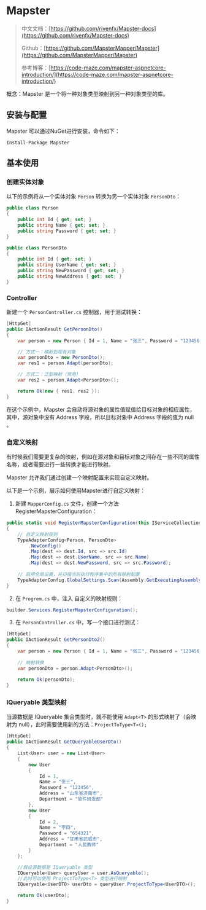 # Mapster

> 中文文档：[https://github.com/rivenfx/Mapster-docs](https://github.com/rivenfx/Mapster-docs)
>
> Github：[https://github.com/MapsterMapper/Mapster](https://github.com/MapsterMapper/Mapster)
>
> 参考博客：[https://code-maze.com/mapster-aspnetcore-introduction/](https://code-maze.com/mapster-aspnetcore-introduction/)
>



概念：Mapster 是一个将一种对象类型映射到另一种对象类型的库。



## 安装与配置

Mapster 可以通过NuGet进行安装，命令如下：

```Shell
Install-Package Mapster
```



## 基本使用

### 创建实体对象

以下的示例将从一个实体对象 `Person` 转换为另一个实体对象 `PersonDto`：

```C#
public class Person
{
    public int Id { get; set; }
    public string Name { get; set; }
    public string Password { get; set; }
}

public class PersonDto
{
    public int Id { get; set; }
    public string UserName { get; set; }
    public string NewPassword { get; set; }
    public string NewAddress { get; set; }
}
```



### Controller

新建一个 `PersonController.cs` 控制器，用于测试转换：

```C#
[HttpGet]
public IActionResult GetPersonDto()
{
    var person = new Person { Id = 1, Name = "张三", Password = "123456" };

    // 方式一：映射到现有对象
    var personDto = new PersonDto();
    var res1 = person.Adapt(personDto);

    // 方式二：泛型映射（常用）
    var res2 = person.Adapt<PersonDto>();

    return Ok(new { res1, res2 });
}
```

在这个示例中，Mapster 会自动将源对象的属性值赋值给目标对象的相应属性，其中，源对象中没有 Address 字段，所以目标对象中 Address 字段的值为 null 。



### 自定义映射

有时候我们需要更复杂的映射，例如在源对象和目标对象之间存在一些不同的属性名称，或者需要进行一些转换才能进行映射。

Mapster 允许我们通过创建一个映射配置来实现自定义映射。

以下是一个示例，展示如何使用Mapster进行自定义映射：

1. 新建 `MapperConfig.cs` 文件，创建一个方法 RegisterMapsterConfiguration：

```C#
public static void RegisterMapsterConfiguration(this IServiceCollection services)
{
    // 自定义映射规则
    TypeAdapterConfig<Person, PersonDto>
        .NewConfig()
        .Map(dest => dest.Id, src => src.Id)
        .Map(dest => dest.UserName, src => src.Name)
        .Map(dest => dest.NewPassword, src => src.Password);
  
    // 启用全局设置，并扫描当前执行程序集中的所有映射配置
    TypeAdapterConfig.GlobalSettings.Scan(Assembly.GetExecutingAssembly());
}
```

2. 在 `Progrem.cs` 中，注入 自定义的映射规则：

```C#
builder.Services.RegisterMapsterConfiguration();
```

3. 在 `PersonController.cs` 中，写一个接口进行测试：

```C#
[HttpGet]
public IActionResult GetPersonDto2()
{
    var person = new Person { Id = 1, Name = "张三", Password = "123456" };
    
    // 映射转换
    var personDto = person.Adapt<PersonDto>();
  
    return Ok(personDto);
}
```



### IQueryable 类型映射

当源数据是 IQueryable 集合类型时，就不能使用 `Adapt<T>` 的形式映射了（会映射为 null），此时需要使用新的方法：`ProjectToType<T>();`

```C#
[HttpGet]
public IActionResult GetQueryableUserDto()
{
    List<User> user = new List<User>
    {
        new User
        {
            Id = 1,
            Name = "张三",
            Password = "123456",
            Address = "山东省济南市",
            Department = "软件研发部"
        },
        new User
        {
            Id = 2,
            Name = "李四",
            Password = "654321",
            Address = "甘肃省武威市",
            Department = "人民教师"
        }
    };

    //假设源数据是 IQueryable 类型
    IQueryable<User> queryUser = user.AsQueryable();
    //此时可以使用 ProjectToType<T> 类型进行映射
    IQueryable<UserDTO> userDto = queryUser.ProjectToType<UserDTO>();

    return Ok(userDto);
}
```

